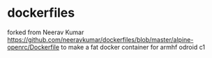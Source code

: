 dockerfiles
===========
forked from Neerav Kumar https://github.com/neeravkumar/dockerfiles/blob/master/alpine-openrc/Dockerfile to make a fat docker container for armhf odroid c1
